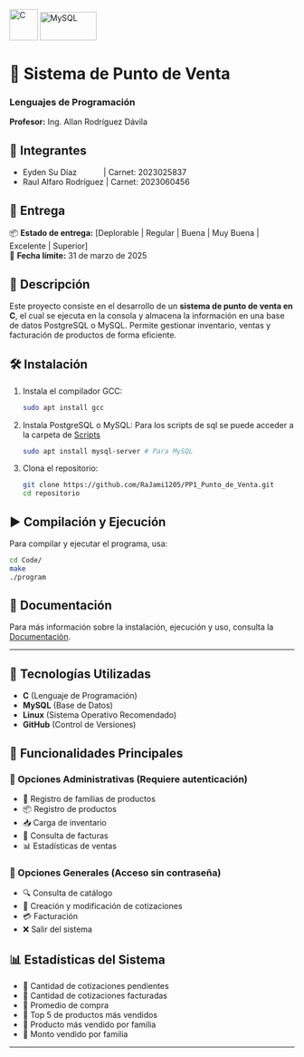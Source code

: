 <img src="https://upload.wikimedia.org/wikipedia/commons/1/19/C_Logo.png" alt="C" width="50" height="55">   <img src="https://upload.wikimedia.org/wikipedia/commons/0/0a/MySQL_textlogo.svg" alt="MySQL" width="100" height="50">  
 
# 🛒 Sistema de Punto de Venta
### Lenguajes de Programación 
**Profesor:** Ing. Allan Rodríguez Dávila  

## 👥 Integrantes
- Eyden Su Díaz‎ ‎ ‎ ‎ ‎ ‎ ‎ ‎ ‎ ‎ ‎ ‎ | Carnet: 2023025837
- Raul Alfaro Rodríguez | Carnet: 2023060456

## 📅 Entrega
📦 **Estado de entrega:** [Deplorable | Regular | Buena | Muy Buena | Excelente | Superior]  
📅 **Fecha límite:** 31 de marzo de 2025  

## 📖 Descripción
Este proyecto consiste en el desarrollo de un **sistema de punto de venta en C**, el cual se ejecuta en la consola y almacena la información en una base de datos PostgreSQL o MySQL. Permite gestionar inventario, ventas y facturación de productos de forma eficiente.

## 🛠️ Instalación
1. Instala el compilador GCC:
   ```bash
   sudo apt install gcc
   ```
2. Instala PostgreSQL o MySQL:
   Para los scripts de sql se puede acceder a la carpeta de [Scripts](/Code/db)
   ```bash
   sudo apt install mysql-server # Para MySQL
   ```
4. Clona el repositorio:
   ```bash
   git clone https://github.com/RaJami1205/PP1_Punto_de_Venta.git
   cd repositorio
   ```

## ▶️ Compilación y Ejecución
Para compilar y ejecutar el programa, usa:
```bash
cd Code/
make
./program
```

## 📝 Documentación
Para más información sobre la instalación, ejecución y uso, consulta la [Documentación](/documents/).

---

## 🚀 Tecnologías Utilizadas
- **C** (Lenguaje de Programación)
- **MySQL** (Base de Datos)
- **Linux** (Sistema Operativo Recomendado)
- **GitHub** (Control de Versiones)

## 📂 Funcionalidades Principales
### 🔹 Opciones Administrativas (Requiere autenticación)
- 📂 Registro de familias de productos
- 📦 Registro de productos
- 📥 Carga de inventario
- 🧾 Consulta de facturas
- 📊 Estadísticas de ventas

### 🔹 Opciones Generales (Acceso sin contraseña)
- 🔍 Consulta de catálogo
- 🛒 Creación y modificación de cotizaciones
- 💳 Facturación
- ❌ Salir del sistema

## 📊 Estadísticas del Sistema
- 📌 Cantidad de cotizaciones pendientes  
- 📌 Cantidad de cotizaciones facturadas  
- 📌 Promedio de compra  
- 📌 Top 5 de productos más vendidos  
- 📌 Producto más vendido por familia  
- 📌 Monto vendido por familia  

---
